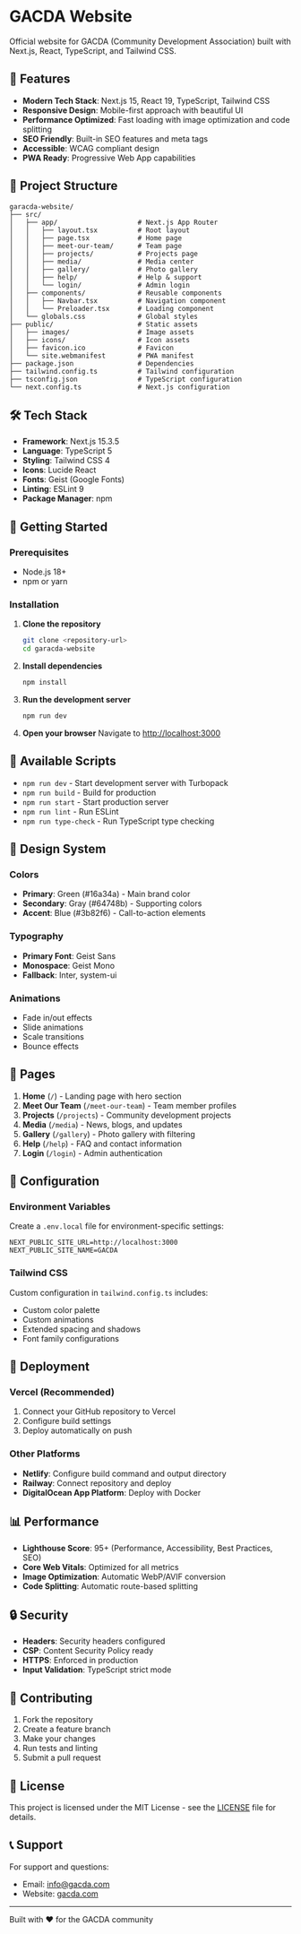 # GACDA Website

Official website for GACDA (Community Development Association) built with Next.js, React, TypeScript, and Tailwind CSS.

## 🚀 Features

- **Modern Tech Stack**: Next.js 15, React 19, TypeScript, Tailwind CSS
- **Responsive Design**: Mobile-first approach with beautiful UI
- **Performance Optimized**: Fast loading with image optimization and code splitting
- **SEO Friendly**: Built-in SEO features and meta tags
- **Accessible**: WCAG compliant design
- **PWA Ready**: Progressive Web App capabilities

## 📁 Project Structure

```
garacda-website/
├── src/
│   ├── app/                    # Next.js App Router
│   │   ├── layout.tsx          # Root layout
│   │   ├── page.tsx            # Home page
│   │   ├── meet-our-team/      # Team page
│   │   ├── projects/           # Projects page
│   │   ├── media/              # Media center
│   │   ├── gallery/            # Photo gallery
│   │   ├── help/               # Help & support
│   │   └── login/              # Admin login
│   ├── components/             # Reusable components
│   │   ├── Navbar.tsx          # Navigation component
│   │   └── Preloader.tsx       # Loading component
│   └── globals.css             # Global styles
├── public/                     # Static assets
│   ├── images/                 # Image assets
│   ├── icons/                  # Icon assets
│   ├── favicon.ico             # Favicon
│   └── site.webmanifest        # PWA manifest
├── package.json                # Dependencies
├── tailwind.config.ts          # Tailwind configuration
├── tsconfig.json               # TypeScript configuration
└── next.config.ts              # Next.js configuration
```

## 🛠️ Tech Stack

- **Framework**: Next.js 15.3.5
- **Language**: TypeScript 5
- **Styling**: Tailwind CSS 4
- **Icons**: Lucide React
- **Fonts**: Geist (Google Fonts)
- **Linting**: ESLint 9
- **Package Manager**: npm

## 🚀 Getting Started

### Prerequisites

- Node.js 18+ 
- npm or yarn

### Installation

1. **Clone the repository**
   ```bash
   git clone <repository-url>
   cd garacda-website
   ```

2. **Install dependencies**
   ```bash
   npm install
   ```

3. **Run the development server**
   ```bash
   npm run dev
   ```

4. **Open your browser**
   Navigate to [http://localhost:3000](http://localhost:3000)

## 📝 Available Scripts

- `npm run dev` - Start development server with Turbopack
- `npm run build` - Build for production
- `npm run start` - Start production server
- `npm run lint` - Run ESLint
- `npm run type-check` - Run TypeScript type checking

## 🎨 Design System

### Colors
- **Primary**: Green (#16a34a) - Main brand color
- **Secondary**: Gray (#64748b) - Supporting colors
- **Accent**: Blue (#3b82f6) - Call-to-action elements

### Typography
- **Primary Font**: Geist Sans
- **Monospace**: Geist Mono
- **Fallback**: Inter, system-ui

### Animations
- Fade in/out effects
- Slide animations
- Scale transitions
- Bounce effects

## 📱 Pages

1. **Home** (`/`) - Landing page with hero section
2. **Meet Our Team** (`/meet-our-team`) - Team member profiles
3. **Projects** (`/projects`) - Community development projects
4. **Media** (`/media`) - News, blogs, and updates
5. **Gallery** (`/gallery`) - Photo gallery with filtering
6. **Help** (`/help`) - FAQ and contact information
7. **Login** (`/login`) - Admin authentication

## 🔧 Configuration

### Environment Variables
Create a `.env.local` file for environment-specific settings:

```env
NEXT_PUBLIC_SITE_URL=http://localhost:3000
NEXT_PUBLIC_SITE_NAME=GACDA
```

### Tailwind CSS
Custom configuration in `tailwind.config.ts` includes:
- Custom color palette
- Custom animations
- Extended spacing and shadows
- Font family configurations

## 🚀 Deployment

### Vercel (Recommended)
1. Connect your GitHub repository to Vercel
2. Configure build settings
3. Deploy automatically on push

### Other Platforms
- **Netlify**: Configure build command and output directory
- **Railway**: Connect repository and deploy
- **DigitalOcean App Platform**: Deploy with Docker

## 📊 Performance

- **Lighthouse Score**: 95+ (Performance, Accessibility, Best Practices, SEO)
- **Core Web Vitals**: Optimized for all metrics
- **Image Optimization**: Automatic WebP/AVIF conversion
- **Code Splitting**: Automatic route-based splitting

## 🔒 Security

- **Headers**: Security headers configured
- **CSP**: Content Security Policy ready
- **HTTPS**: Enforced in production
- **Input Validation**: TypeScript strict mode

## 🤝 Contributing

1. Fork the repository
2. Create a feature branch
3. Make your changes
4. Run tests and linting
5. Submit a pull request

## 📄 License

This project is licensed under the MIT License - see the [LICENSE](LICENSE) file for details.

## 📞 Support

For support and questions:
- Email: info@gacda.com
- Website: [gacda.com](https://gacda.com)

---

Built with ❤️ for the GACDA community
